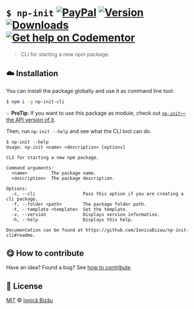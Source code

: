 # `$ np-init` [![PayPal](https://img.shields.io/badge/%24-paypal-f39c12.svg)][paypal-donations] [![Version](https://img.shields.io/npm/v/np-init-cli.svg)](https://www.npmjs.com/package/np-init-cli) [![Downloads](https://img.shields.io/npm/dt/np-init-cli.svg)](https://www.npmjs.com/package/np-init-cli) [![Get help on Codementor](https://cdn.codementor.io/badges/get_help_github.svg)](https://www.codementor.io/johnnyb?utm_source=github&utm_medium=button&utm_term=johnnyb&utm_campaign=github)

> CLI for starting a new npm package.

## :cloud: Installation
    
You can install the package globally and use it as command line tool:

```sh
$ npm i -g np-init-cli
```
    
:bulb: **ProTip**: If you want to use this package as module, check out [`np-init`—the API version of it](http://github.com/IonicaBizau/np-init).
    

Then, run `np-init --help` and see what the CLI tool can do.

    
```
$ np-init --help
Usage: np-init <name> <description> [options]

CLI for starting a new npm package.

Command arguments:
  <name>         The package name.       
  <description>  The package description.
                                         
Options:
  -c, --cli                  Pass this option if you are creating a cli package.
  -f, --folder <path>        The package folder path.                           
  -t, --template <template>  Set the template.                                  
  -v, --version              Displays version information.                      
  -h, --help                 Displays this help.                                
                                                                                
Documentation can be found at https://github.com/IonicaBizau/np-init-cli#readme.
```
    
## :yum: How to contribute
Have an idea? Found a bug? See [how to contribute][contributing].

## :scroll: License
    
[MIT][license] © [Ionică Bizău][website]
    
[paypal-donations]: https://www.paypal.com/cgi-bin/webscr?cmd=_s-xclick&hosted_button_id=RVXDDLKKLQRJW
[donate-now]: http://i.imgur.com/6cMbHOC.png

[license]: http://showalicense.com/?fullname=Ionic%C4%83%20Biz%C4%83u%20%3Cbizauionica%40gmail.com%3E%20(http%3A%2F%2Fionicabizau.net)&year=2016#license-mit
[website]: http://ionicabizau.net
[contributing]: /CONTRIBUTING.md
[docs]: /DOCUMENTATION.md